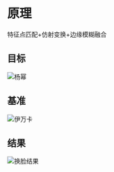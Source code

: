 # 原理
特征点匹配+仿射变换+边缘模糊融合

## 目标

![杨幂](https://github.com/user-attachments/assets/d356aff4-1742-43f2-a257-0e5d7c073641)

## 基准

![伊万卡](https://github.com/user-attachments/assets/dfb08f28-3b29-41da-a569-62df9e08afb8)

## 结果

![换脸结果](https://github.com/user-attachments/assets/47d8646c-7e21-4e05-b88f-0f110dea6706)

